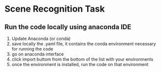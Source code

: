 # Scene Recognition Task

## Run the code locally using anaconda IDE

1. Update Anaconda (or conda)
2. save locally the .yaml file, it contains the conda environment necessary for running the code
3. go on anaconda interface
4. click import buttom from the bottom of the list with your environments
5. once the environment is installed, run the code on that environment
